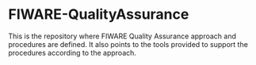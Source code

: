 # FIWARE-QualityAssurance

This is the repository where FIWARE Quality Assurance approach and procedures are defined. It also points to the tools provided to support the procedures according to the approach.
